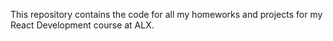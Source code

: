This repository contains the code for all my homeworks and projects for my React Development course at ALX.